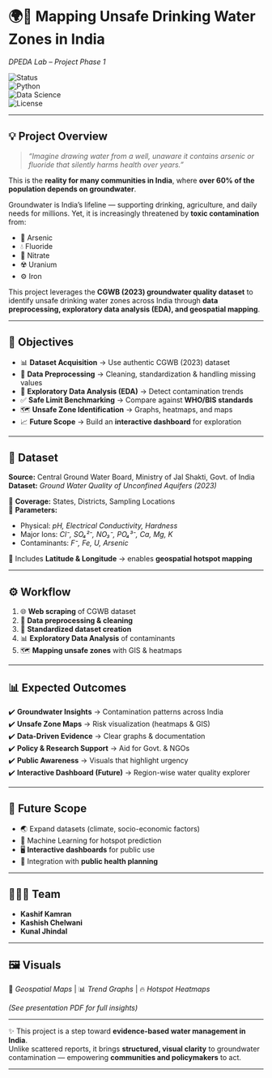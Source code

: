 # 🌍🚰 Mapping Unsafe Drinking Water Zones in India  
*DPEDA Lab – Project Phase 1*  

![Status](https://img.shields.io/badge/Status-Phase%201-blue)  
![Python](https://img.shields.io/badge/Python-3.10%2B-yellow)  
![Data Science](https://img.shields.io/badge/Tools-Pandas%20%7C%20Matplotlib%20%7C%20GeoPandas-green)  
![License](https://img.shields.io/badge/License-MIT-orange)  

---

## 💡 Project Overview  

> *“Imagine drawing water from a well, unaware it contains arsenic or fluoride that silently harms health over years.”*  

This is the **reality for many communities in India**, where **over 60% of the population depends on groundwater**.  

Groundwater is India’s lifeline — supporting drinking, agriculture, and daily needs for millions. Yet, it is increasingly threatened by **toxic contamination** from:  
- 🧪 Arsenic  
- 💧 Fluoride  
- 🌱 Nitrate  
- ☢️ Uranium  
- ⚙️ Iron  

This project leverages the **CGWB (2023) groundwater quality dataset** to identify unsafe drinking water zones across India through **data preprocessing, exploratory data analysis (EDA), and geospatial mapping**.  

---

## 🎯 Objectives  

- 📊 **Dataset Acquisition** → Use authentic CGWB (2023) dataset  
- 🧹 **Data Preprocessing** → Cleaning, standardization & handling missing values  
- 🔎 **Exploratory Data Analysis (EDA)** → Detect contamination trends  
- ✅ **Safe Limit Benchmarking** → Compare against **WHO/BIS standards**  
- 🗺️ **Unsafe Zone Identification** → Graphs, heatmaps, and maps  
- 📈 **Future Scope** → Build an **interactive dashboard** for exploration  

---

## 📂 Dataset  

**Source:** Central Ground Water Board, Ministry of Jal Shakti, Govt. of India  
**Dataset:** *Ground Water Quality of Unconfined Aquifers (2023)*  

🔹 **Coverage:** States, Districts, Sampling Locations  
🔹 **Parameters:**  
- Physical: *pH, Electrical Conductivity, Hardness*  
- Major Ions: *Cl⁻, SO₄²⁻, NO₃⁻, PO₄³⁻, Ca, Mg, K*  
- Contaminants: *F⁻, Fe, U, Arsenic*  

📍 Includes **Latitude & Longitude** → enables **geospatial hotspot mapping**  

---

## ⚙️ Workflow  

1. 🌐 **Web scraping** of CGWB dataset  
2. 🧹 **Data preprocessing & cleaning**  
3. 📑 **Standardized dataset creation**  
4. 📊 **Exploratory Data Analysis** of contaminants  
5. 🗺️ **Mapping unsafe zones** with GIS & heatmaps  


---

## 📊 Expected Outcomes  

✔️ **Groundwater Insights** → Contamination patterns across India  
✔️ **Unsafe Zone Maps** → Risk visualization (heatmaps & GIS)  
✔️ **Data-Driven Evidence** → Clear graphs & documentation  
✔️ **Policy & Research Support** → Aid for Govt. & NGOs  
✔️ **Public Awareness** → Visuals that highlight urgency  
✔️ **Interactive Dashboard (Future)** → Region-wise water quality explorer  

---

## 🔮 Future Scope  

- 🌏 Expand datasets (climate, socio-economic factors)  
- 🤖 Machine Learning for hotspot prediction  
- 🖥️ **Interactive dashboards** for public use  
- 🧩 Integration with **public health planning**  

---

## 👨‍👩‍👦 Team  

- **Kashif Kamran**  
- **Kashish Chelwani** 
- **Kunal Jhindal** 

---

## 🖼️ Visuals  

📍 *Geospatial Maps* | 📊 *Trend Graphs* | 🔥 *Hotspot Heatmaps*  

*(See presentation PDF for full insights)*  

---

✨ This project is a step toward **evidence-based water management in India**.  
Unlike scattered reports, it brings **structured, visual clarity** to groundwater contamination — empowering **communities and policymakers** to act.  

---
